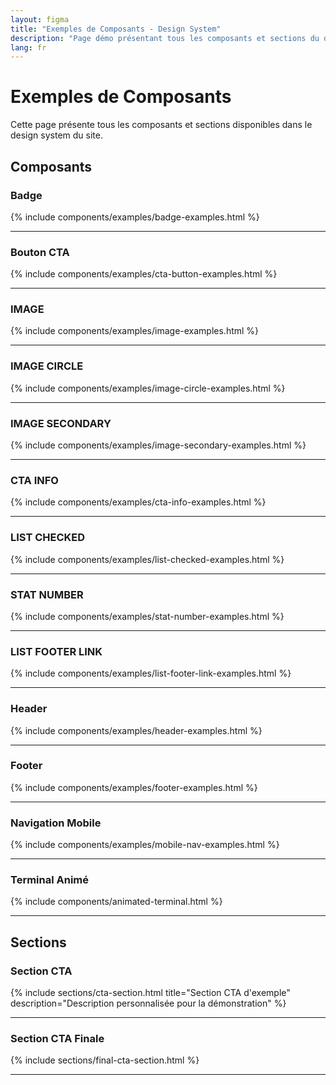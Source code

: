 ```yaml
---
layout: figma
title: "Exemples de Composants - Design System"
description: "Page démo présentant tous les composants et sections du design system du site"
lang: fr
---
```


# Exemples de Composants

Cette page présente tous les composants et sections disponibles dans le design system du site.

## Composants

### Badge

{% include components/examples/badge-examples.html %}

---

### Bouton CTA

{% include components/examples/cta-button-examples.html %}

---

### IMAGE

{% include components/examples/image-examples.html %}

---

### IMAGE CIRCLE

{% include components/examples/image-circle-examples.html %}

---

### IMAGE SECONDARY

{% include components/examples/image-secondary-examples.html %}

---

### CTA INFO

{% include components/examples/cta-info-examples.html %}

---

### LIST CHECKED

{% include components/examples/list-checked-examples.html %}

---

### STAT NUMBER

{% include components/examples/stat-number-examples.html %}

---

### LIST FOOTER LINK

{% include components/examples/list-footer-link-examples.html %}

---

### Header

{% include components/examples/header-examples.html %}

---

### Footer

{% include components/examples/footer-examples.html %}

---

### Navigation Mobile

{% include components/examples/mobile-nav-examples.html %}

---

### Terminal Animé

{% include components/animated-terminal.html %}

---

## Sections


### Section CTA

{% include sections/cta-section.html title="Section CTA d'exemple" description="Description personnalisée pour la démonstration" %}

---

### Section CTA Finale

{% include sections/final-cta-section.html %}

---

